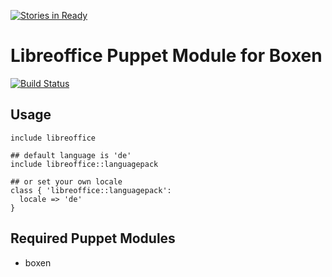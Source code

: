 [![Stories in Ready](https://badge.waffle.io/jasonamyers/puppet-libreoffice.png?label=ready&title=Ready)](https://waffle.io/jasonamyers/puppet-libreoffice)
# Libreoffice Puppet Module for Boxen

[![Build Status](https://travis-ci.org/boxen/puppet-libreoffice.png?branch=master)](https://travis-ci.org/boxen/puppet-libreoffice)

## Usage

```puppet
include libreoffice

## default language is 'de'
include libreoffice::languagepack

## or set your own locale
class { 'libreoffice::languagepack':
  locale => 'de'
}
```

## Required Puppet Modules

* boxen

